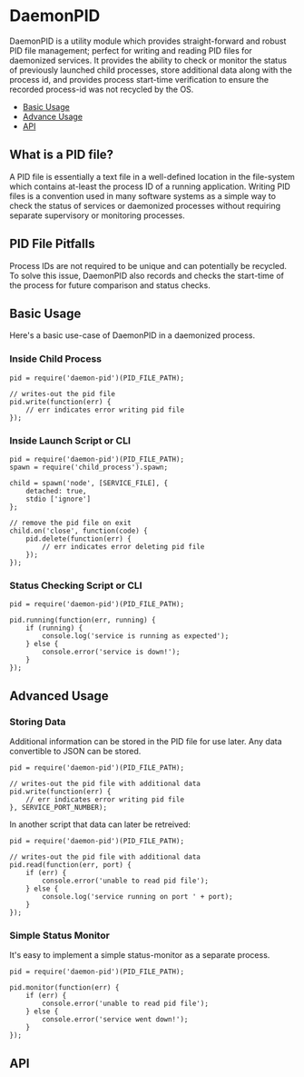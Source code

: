 DaemonPID
==========

DaemonPID is a utility module which provides straight-forward and robust PID file management; perfect for writing and reading PID files for daemonized services. It provides the ability to check or monitor the status of previously launched child processes, store additional data along with the process id, and provides process start-time verification to ensure the recorded process-id was not recycled by the OS.

- [Basic Usage](#basic-usage)
- [Advance Usage](#advanced-usage)
- [API](#api)


## What is a PID file?

A PID file is essentially a text file in a well-defined location in the 
file-system which contains at-least the process ID of a running application. 
Writing PID files is a convention used in many software systems as a simple 
way to check the status of services or daemonized processes without requiring 
separate supervisory or monitoring processes.


## PID File Pitfalls 

Process IDs are not required to be unique and can potentially be recycled. To solve this issue, DaemonPID also records and checks the start-time of the process for future comparison and status checks.


## Basic Usage

Here's a basic use-case of DaemonPID in a daemonized process.

### Inside Child Process

    pid = require('daemon-pid')(PID_FILE_PATH);
    
    // writes-out the pid file
    pid.write(function(err) {
        // err indicates error writing pid file
    });

### Inside Launch Script or CLI

    pid = require('daemon-pid')(PID_FILE_PATH);
    spawn = require('child_process').spawn;
    
    child = spawn('node', [SERVICE_FILE], {
        detached: true,
        stdio ['ignore']
    };
    
    // remove the pid file on exit
    child.on('close', function(code) {
        pid.delete(function(err) {
            // err indicates error deleting pid file
        });
    });

### Status Checking Script or CLI

    pid = require('daemon-pid')(PID_FILE_PATH);
    
    pid.running(function(err, running) {
        if (running) {
            console.log('service is running as expected');
        } else {
            console.error('service is down!');
        }
    });
    
## Advanced Usage
    
### Storing Data

Additional information can be stored in the PID file for use later. Any data convertible to JSON can be stored.

    pid = require('daemon-pid')(PID_FILE_PATH);
    
    // writes-out the pid file with additional data
    pid.write(function(err) {
        // err indicates error writing pid file
    }, SERVICE_PORT_NUMBER);

In another script that data can later be retreived:

    pid = require('daemon-pid')(PID_FILE_PATH);
    
    // writes-out the pid file with additional data
    pid.read(function(err, port) {
        if (err) {
            console.error('unable to read pid file');
        } else {
            console.log('service running on port ' + port);
        }
    });

### Simple Status Monitor

It's easy to implement a simple status-monitor as a separate process.

    pid = require('daemon-pid')(PID_FILE_PATH);
    
    pid.monitor(function(err) {
        if (err) {
            console.error('unable to read pid file');
        } else {
            console.error('service went down!');
        }
    });

## API

